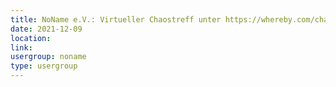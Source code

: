 ```yaml
---
title: NoName e.V.: Virtueller Chaostreff unter https://whereby.com/chaos-hd?roundedCornersOff
date: 2021-12-09
location: 
link: 
usergroup: noname
type: usergroup
---
```

